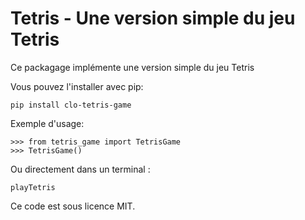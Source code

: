 Tetris - Une version simple du jeu Tetris
========================================================

Ce packagage implémente une version simple du jeu Tetris


Vous pouvez l'installer avec pip:

    pip install clo-tetris-game

Exemple d'usage:

    >>> from tetris_game import TetrisGame
    >>> TetrisGame()

Ou directement dans un terminal :

    playTetris

Ce code est sous licence MIT.
